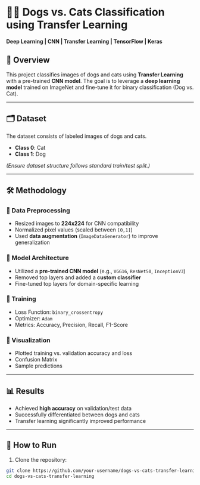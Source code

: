 # 🐶🐱 Dogs vs. Cats Classification using Transfer Learning  
**Deep Learning | CNN | Transfer Learning | TensorFlow | Keras**

## 📖 Overview  
This project classifies images of dogs and cats using **Transfer Learning** with a pre-trained **CNN model**. The goal is to leverage a **deep learning model** trained on ImageNet and fine-tune it for binary classification (Dog vs. Cat).

---

## 🗂️ Dataset  
The dataset consists of labeled images of dogs and cats.  

- **Class 0**: Cat  
- **Class 1**: Dog  

*(Ensure dataset structure follows standard train/test split.)*

---

## 🛠️ Methodology  

### 🔹 Data Preprocessing  
- Resized images to **224x224** for CNN compatibility  
- Normalized pixel values (scaled between `[0,1]`)  
- Used **data augmentation** (`ImageDataGenerator`) to improve generalization  

### 🔹 Model Architecture  
- Utilized a **pre-trained CNN model** (e.g., `VGG16`, `ResNet50`, `InceptionV3`)  
- Removed top layers and added a **custom classifier**  
- Fine-tuned top layers for domain-specific learning  

### 🔹 Training  
- Loss Function: `binary_crossentropy`  
- Optimizer: `Adam`  
- Metrics: Accuracy, Precision, Recall, F1-Score  

### 🔹 Visualization  
- Plotted training vs. validation accuracy and loss  
- Confusion Matrix  
- Sample predictions  

---

## 📊 Results  
- Achieved **high accuracy** on validation/test data  
- Successfully differentiated between dogs and cats  
- Transfer learning significantly improved performance  

---

## 🚀 How to Run  

1. Clone the repository:
```bash
git clone https://github.com/your-username/dogs-vs-cats-transfer-learning.git
cd dogs-vs-cats-transfer-learning
